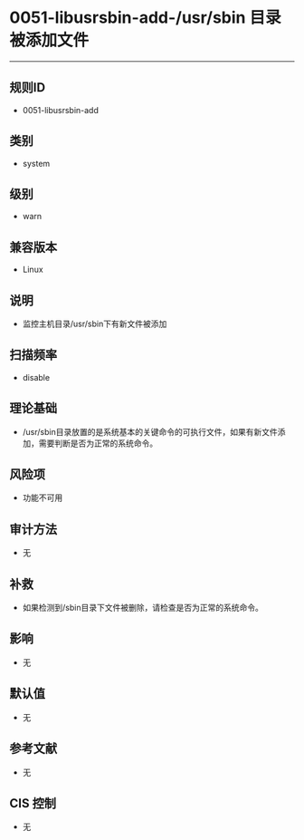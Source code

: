 # 0051-libusrsbin-add-/usr/sbin 目录被添加文件
---

## 规则ID

- 0051-libusrsbin-add


## 类别

- system


## 级别

- warn


## 兼容版本


- Linux




## 说明


- 监控主机目录/usr/sbin下有新文件被添加



## 扫描频率
- disable

## 理论基础


- /usr/sbin目录放置的是系统基本的关键命令的可执行文件，如果有新文件添加，需要判断是否为正常的系统命令。






## 风险项


- 功能不可用



## 审计方法
- 无



## 补救
- 如果检测到/sbin目录下文件被删除，请检查是否为正常的系统命令。



## 影响


- 无




## 默认值


- 无




## 参考文献


- 无



## CIS 控制


- 无


